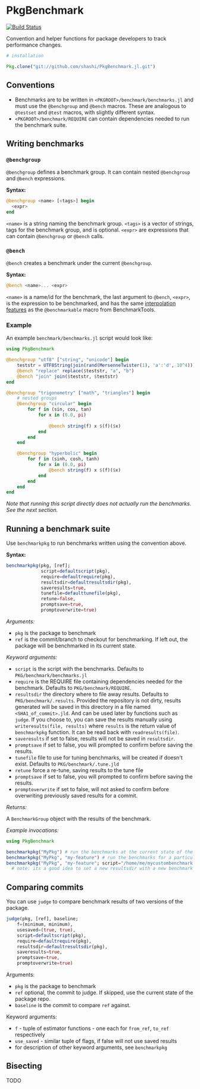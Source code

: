 # PkgBenchmark

[![Build Status](https://travis-ci.org/JuliaCI/PkgBenchmark.jl.svg?branch=master)](https://travis-ci.org/JuliaCI/PkgBenchmark.jl)

Convention and helper functions for package developers to track performance changes.

```julia
# installation

Pkg.clone("git://github.com/shashi/PkgBenchmark.jl.git")
```

## Conventions

- Benchmarks are to be written in `<PKGROOT>/benchmark/benchmarks.jl` and must use the `@benchgroup` and `@bench` macros. These are analogous to `@testset` and `@test` macros, with slightly different syntax.
- `<PKGROOT>/benchmark/REQUIRE` can contain dependencies needed to run the benchmark suite.

## Writing benchmarks

### `@benchgroup`

`@benchgroup` defines a benchmark group. It can contain nested `@benchgroup` and `@bench` expressions.

**Syntax:**

```julia
@benchgroup <name> [<tags>] begin
  <expr>
end
```

`<name>` is a string naming the benchmark group. `<tags>` is a vector of strings, tags for the benchmark group, and is optional. `<expr>` are expressions that can contain `@benchgroup` or `@bench` calls.

### `@bench`

`@bench` creates a benchmark under the current `@benchgroup`.

**Syntax:**

```julia
@bench <name>... <expr>
```

`<name>` is a name/id for the benchmark, the last argument to `@bench`, `<expr>`, is the expression to be benchmarked, and has the same [interpolation features](https://github.com/JuliaCI/BenchmarkTools.jl/blob/master/doc/manual.md#interpolating-values-into-benchmark-expressions) as the `@benchmarkable` macro from BenchmarkTools.

### Example

An example `benchmark/benchmarks.jl` script would look like:

```julia
using PkgBenchmark

@benchgroup "utf8" ["string", "unicode"] begin
    teststr = UTF8String(join(rand(MersenneTwister(1), 'a':'d', 10^4)))
    @bench "replace" replace($teststr, "a", "b")
    @bench "join" join($teststr, $teststr)
end

@benchgroup "trigonometry" ["math", "triangles"] begin
    # nested groups
    @benchgroup "circular" begin
        for f in (sin, cos, tan)
            for x in (0.0, pi)
                
                @bench string(f) x $(f)($x)
            end
        end
    end

    @benchgroup "hyperbolic" begin
        for f in (sinh, cosh, tanh)
            for x in (0.0, pi)
                @bench string(f) x $(f)($x)
            end
        end
    end
end

```

_Note that running this script directly does not actually run the benchmarks. See the next section._

## Running a benchmark suite

Use `benchmarkpkg` to run benchmarks written using the convention above.

**Syntax:**

```julia
benchmarkpkg(pkg, [ref];
             script=defaultscript(pkg),
             require=defaultrequire(pkg),
             resultsdir=defaultresultsdir(pkg),
             saveresults=true,
             tunefile=defaulttunefile(pkg),
             retune=false,
             promptsave=true,
             promptoverwrite=true)
```

_Arguments:_

* `pkg` is the package to benchmark
* `ref` is the commit/branch to checkout for benchmarking. If left out, the package will be benchmarked in its current state.

_Keyword arguments:_

* `script` is the script with the benchmarks. Defaults to `PKG/benchmark/benchmarks.jl`
* `require` is the REQUIRE file containing dependencies needed for the benchmark. Defaults to `PKG/benchmark/REQUIRE`.
* `resultsdir` the directory where to file away results. Defaults to `PKG/benchmark/.results`. Provided the repository is not dirty, results generated will be saved in this directory in a file named `<SHA1_of_commit>.jld`. And can be used later by functions such as `judge`. If you choose to, you can save the results manually using `writeresults(file, results)` where `results` is the return value of `benchmarkpkg` function. It can be read back with `readresults(file)`.
* `saveresults` if set to false, results will not be saved in `resultsdir`.
* `promptsave` if set to false, you will prompted to confirm before saving the results.
* `tunefile` file to use for tuning benchmarks, will be created if doesn't exist. Defaults to `PKG/benchmark/.tune.jld`
* `retune` force a re-tune, saving results to the tune file
* `promptsave` if set to false, you will prompted to confirm before saving the results.
* `promptoverwrite` if set to false, will not asked to confirm before overwriting previously saved results for a commit.

_Returns:_

A `BenchmarkGroup` object with the results of the benchmark.

_Example invocations:_

```julia
using PkgBenchmark

benchmarkpkg("MyPkg") # run the benchmarks at the current state of the repository
benchmarkpkg("MyPkg", "my-feature") # run the benchmarks for a particular branch/commit
benchmarkpkg("MyPkg", "my-feature"; script="/home/me/mycustombenchmark.jl", resultsdir="/home/me/benchmarkXresults")
  # note: its a good idea to set a new resultsdir with a new benchmark script. `PKG/benchmark/.results` is meant for `PKG/benchmark/benchmarks.jl` script.
```

## Comparing commits

You can use `judge` to compare benchmark results of two versions of the package.

```julia
judge(pkg, [ref], baseline;
    f=(minimum, minimum),
    usesaved=(true, true),
    script=defaultscript(pkg),
    require=defaultrequire(pkg),
    resultsdir=defaultresultsdir(pkg),
    saveresults=true,
    promptsave=true,
    promptoverwrite=true)
```

Arguments:

- `pkg` is the package to benchmark
- `ref` optional, the commit to judge. If skipped, use the current state of the package repo.
- `baseline` is the commit to compare `ref` against.

Keyword arguments:

- `f` - tuple of estimator functions - one each for `from_ref`, `to_ref` respectively
- `use_saved` - similar tuple of flags, if false will not use saved results
- for description of other keyword arguments, see `benchmarkpkg`

## Bisecting

TODO
